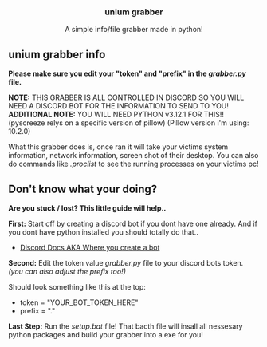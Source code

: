 <h3 align="center">unium grabber</h3>

  <p align="center">
    A simple info/file grabber made in python!
    <br />
  </p>
</div>

## unium grabber info

**Please make sure you edit your "token" and "prefix" in the *grabber.py* file.**

**NOTE:** THIS GRABBER IS ALL CONTROLLED IN DISCORD SO YOU WILL NEED A DISCORD BOT FOR THE INFORMATION TO SEND TO YOU!
**ADDITIONAL NOTE:** YOU WILL NEED PYTHON v3.12.1 FOR THIS!! (pyscreeze relys on a specific version of pillow) (Pillow version i'm using: 10.2.0)

What this grabber does is, once ran it will take your victims system information, network information, screen shot of their desktop.
You can also do commands like *.proclist* to see the running processes on your victims pc!

## Don't know what your doing?

**Are you stuck / lost? This little guide will help..**

**First:** Start off by creating a discord bot if you dont have one already. And if you dont have python installed you should totally do that..

- [Discord Docs AKA Where you create a bot](https://discord.com/developers/docs/intro)

**Second:** Edit the token value *grabber.py* file to your discord bots token. *(you can also adjust the prefix too!)*

Should look something like this at the top:
- token = "YOUR_BOT_TOKEN_HERE"
- prefix = "."

**Last Step:** Run the *setup.bat* file! That bacth file will insall all nessesary python packages and build your grabber into a exe for you!

